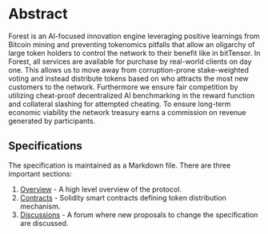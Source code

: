 

# Abstract

Forest is an AI-focused innovation engine leveraging positive learnings from Bitcoin mining and preventing tokenomics pitfalls that allow an oligarchy of large token holders to control the network to their benefit like in bitTensor.
In Forest, all services are available for purchase by real-world clients on day one. This allows us to move away from corruption-prone stake-weighted voting and instead distribute tokens based on who attracts the most new customers to the network.
Furthermore we ensure fair competition by utilizing cheat-proof decentralized AI benchmarking in the reward function and collateral slashing for attempted cheating. 
To ensure long-term economic viability the network treasury earns a commission on revenue generated by participants. 


## Specifications

The specification is maintained as a Markdown file. There are three important sections:

1. [Overview](/docs/OVERVIEW.md) - A high level overview of the protocol.
2. [Contracts](/contracts) - Solidity smart contracts defining token distribution mechanism.
3. [Discussions](https://github.com/Forest-Protocols/protocols/discussions) - A forum where new proposals to change the specification are discussed.
